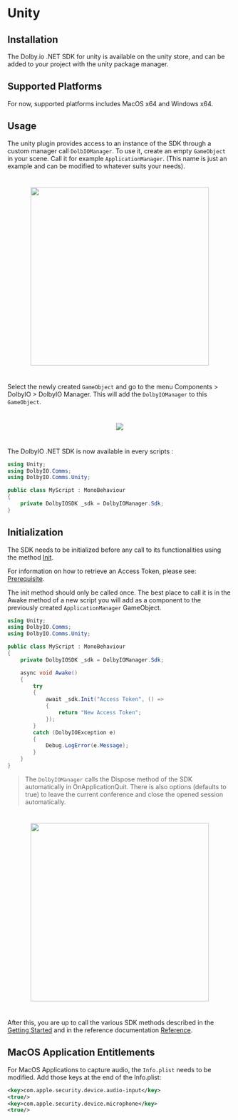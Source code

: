 # Unity

## Installation

The Dolby.io .NET SDK for unity is available on the unity store, and can be added to your project with the unity package manager.

## Supported Platforms

For now, supported platforms includes MacOS x64 and Windows x64.

## Usage

The unity plugin provides access to an instance of the SDK through a custom manager call `DolbIOManager`. To use it, create an empty `GameObject` in your scene. Call it for example `ApplicationManager`. (This name is just an example and can be modified to whatever suits your needs).

<div style="text-align:center">
    <img style="padding:25px 0" src="~/images/unity_1.png" width="400px">
</div>

Select the newly created `GameObject` and go to the menu Components > DolbyIO > DolbyIO Manager. This will add the `DolbyIOManager` to this `GameObject`.

<div style="text-align:center">
    <img style="padding:25px 0" src="~/images/unity_2.png">
</div>

The DolbyIO .NET SDK is now available in every scripts :

```cs
using Unity;
using DolbyIO.Comms;
using DolbyIO.Comms.Unity;

public class MyScript : MonoBehaviour
{
    private DolbyIOSDK _sdk = DolbyIOManager.Sdk;
}
```

## Initialization

The SDK needs to be initialized before any call to its functionalities using the method [Init](xref:DolbyIO.Comms.DolbyIOSDK#DolbyIO_Comms_DolbyIOSDK_Init_System_String_DolbyIO_Comms_RefreshTokenCallBack_).

For information on how to retrieve an Access Token, please see: [Prerequisite](./started.md#prerequisites).

The init method should only be called once. The best place to call it is in the Awake method of a new script you will add as a component to the previously created `ApplicationManager` GameObject.

```cs
using Unity;
using DolbyIO.Comms;
using DolbyIO.Comms.Unity;

public class MyScript : MonoBehaviour
{
    private DolbyIOSDK _sdk = DolbyIOManager.Sdk;

    async void Awake()
    {
        try
        {
            await _sdk.Init("Access Token", () => 
            {
                return "New Access Token";
            });
        }
        catch (DolbyIOException e)
        {
            Debug.LogError(e.Message);
        }
    }
}
```

>The `DolbyIOManager` calls the Dispose method of the SDK automatically in OnApplicationQuit. There is also options (defaults to true) to leave the current conference and close the opened session automatically.

<div style="text-align:center">
    <img style="padding:25px 0" src="~/images/unity_3.png" width="400px">
</div>

After this, you are up to call the various SDK methods described in the [Getting Started](./started.md) and in the reference documentation [Reference](/documentation/api/DolbyIO.Comms.Services.html).

## MacOS Application Entitlements

For MacOS Applications to capture audio, the `Info.plist` needs to be modified. Add those keys at the end of the Info.plist:

```xml
<key>com.apple.security.device.audio-input</key>
<true/>
<key>com.apple.security.device.microphone</key>
<true/>
```